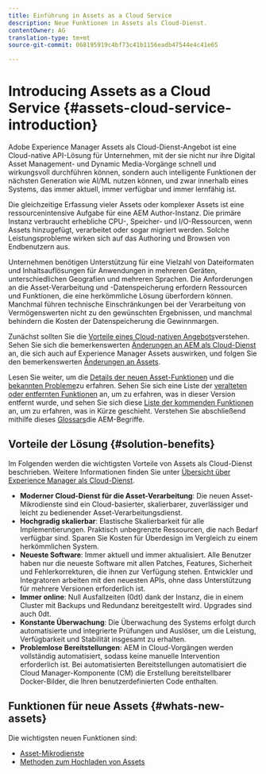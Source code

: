 ```yaml
---
title: Einführung in Assets as a Cloud Service
description: Neue Funktionen in Assets als Cloud-Dienst.
contentOwner: AG
translation-type: tm+mt
source-git-commit: 068195919c4bf73c41b1156eadb47544e4c41e65

---
```



# Introducing Assets as a Cloud Service {#assets-cloud-service-introduction}

<!-- Need review information from gklebus -->

Adobe Experience Manager Assets als Cloud-Dienst-Angebot ist eine Cloud-native API-Lösung für Unternehmen, mit der sie nicht nur ihre Digital Asset Management- und Dynamic Media-Vorgänge schnell und wirkungsvoll durchführen können, sondern auch intelligente Funktionen der nächsten Generation wie AI/ML nutzen können, und zwar innerhalb eines Systems, das immer aktuell, immer verfügbar und immer lernfähig ist.

Die gleichzeitige Erfassung vieler Assets oder komplexer Assets ist eine ressourcenintensive Aufgabe für eine AEM Author-Instanz. Die primäre Instanz verbraucht erhebliche CPU-, Speicher- und I/O-Ressourcen, wenn Assets hinzugefügt, verarbeitet oder sogar migriert werden. Solche Leistungsprobleme wirken sich auf das Authoring und Browsen von Endbenutzern aus.

Unternehmen benötigen Unterstützung für eine Vielzahl von Dateiformaten und Inhaltsauflösungen für Anwendungen in mehreren Geräten, unterschiedlichen Geografien und mehreren Sprachen. Die Anforderungen an die Asset-Verarbeitung und -Datenspeicherung erfordern Ressourcen und Funktionen, die eine herkömmliche Lösung überfordern können. Manchmal führen technische Einschränkungen bei der Verarbeitung von Vermögenswerten nicht zu den gewünschten Ergebnissen, und manchmal behindern die Kosten der Datenspeicherung die Gewinnmargen.

Zunächst sollten Sie die [Vorteile eines Cloud-nativen Angebots](#solution-benefits)verstehen. Sehen Sie sich die bemerkenswerten [Änderungen an AEM als Cloud-Dienst](/help/release-notes/aem-cloud-changes.md) an, die sich auch auf Experience Manager Assets auswirken, und folgen Sie den bemerkenswerten [Änderungen an Assets](/help/assets/assets-cloud-changes.md).

Lesen Sie weiter, um die [Details der neuen Asset-Funktionen](#whats-new-assets) und die [bekannten Probleme](/help/release-notes/known-issues.md)zu erfahren. Sehen Sie sich eine Liste der [veralteten oder entfernten Funktionen](/help/release-notes/deprecated-removed-features.md) an, um zu erfahren, was in dieser Version entfernt wurde, und sehen Sie sich diese [Liste der kommenden Funktionen](/help/release-notes/known-issues.md#upcoming-assets-capabilities) an, um zu erfahren, was in Kürze geschieht. Verstehen Sie abschließend mithilfe dieses [Glossars](/help/overview/terminology.md)die AEM-Begriffe.

## Vorteile der Lösung {#solution-benefits}

Im Folgenden werden die wichtigsten Vorteile von Assets als Cloud-Dienst beschrieben. Weitere Informationen finden Sie unter [Übersicht über Experience Manager als Cloud-Dienst](/help/overview/introduction.md).

* **Moderner Cloud-Dienst für die Asset-Verarbeitung**: Die neuen Asset-Mikrodienste sind ein Cloud-basierter, skalierbarer, zuverlässiger und leicht zu bedienender Asset-Verarbeitungsdienst.
* **Hochgradig skalierbar**: Elastische Skalierbarkeit für alle Implementierungen. Praktisch unbegrenzte Ressourcen, die nach Bedarf verfügbar sind. Sparen Sie Kosten für Überdesign im Vergleich zu einem herkömmlichen System.
* **Neueste Software**: Immer aktuell und immer aktualisiert. Alle Benutzer haben nur die neueste Software mit allen Patches, Features, Sicherheit und Fehlerkorrekturen, die ihnen zur Verfügung stehen. Entwickler und Integratoren arbeiten mit den neuesten APIs, ohne dass Unterstützung für mehrere Versionen erforderlich ist.
* **Immer online**: Null Ausfallzeiten (0dt) dank der Instanz, die in einem Cluster mit Backups und Redundanz bereitgestellt wird. Upgrades sind auch 0dt.
* **Konstante Überwachung**: Die Überwachung des Systems erfolgt durch automatisierte und integrierte Prüfungen und Auslöser, um die Leistung, Verfügbarkeit und Stabilität insgesamt zu erhalten.
* **Problemlose Bereitstellungen**: AEM in Cloud-Vorgängen werden vollständig automatisiert, sodass keine manuelle Intervention erforderlich ist. Bei automatisierten Bereitstellungen automatisiert die Cloud Manager-Komponente (CM) die Erstellung bereitstellbarer Docker-Bilder, die Ihren benutzerdefinierten Code enthalten.

## Funktionen für neue Assets {#whats-new-assets}

Die wichtigsten neuen Funktionen sind:

* [Asset-Mikrodienste](/help/assets/asset-microservices-overview.md)
* [Methoden zum Hochladen von Assets](/help/assets/add-assets.md)
